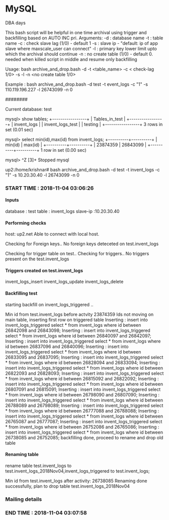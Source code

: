 # MySQL
DBA days

This bash script will be helpful in one time archival using trigger and backfilling based on AUTO INC pri. 
Arguments:
-d : database name
-t : table name
-c : check slave lag (1/0) - default 1
-s : slave ip - "default: ip of app slave where maxscale_user can connect"
-l : primary key lower limit upto which the archival should continue
-n : no create table (1/0) - default 0. needed when killed script in middle and resume  only backfilling

Usage: bash archive_and_drop.bash -d <database> -t <table_name> -c < check-lag 1/0> -s <slave-ip> -l <primary key limit > -n <no create table 1/0>
  
Example : bash archive_and_drop.bash -d test -t event_logs -c "1" -s 110.119.196.227 -l 26743099 -n 0

########

Current database: test

mysql> show tables;
+-----------------+
| Tables_in_test  |
+-----------------+
| invent_logs      |
| invent_logs_test |
| testing         |
+-----------------+
3 rows in set (0.01 sec)

mysql> select min(id),max(id) from invent_logs;
+----------+----------+
| min(id)  | max(id)  |
+----------+----------+
| 23874359 | 26843099 |
+----------+----------+
1 row in set (0.00 sec)

mysql> ^Z
[3]+  Stopped                 mysql

up2:/home/krishnar# bash archive_and_drop.bash -d test -t invent_logs -c "1" -s 10.20.30.40 -l 26743099 -n 0

### START TIME : 2018-11-04 03:06:26

#### Inputs ####
database : test
table : invent_logs
slave-ip :10.20.30.40

#### Performing checks ####
host:	up2.net
 Able to connect with local host.

 Checking for Foreign keys..
 No foreign keys deteceted on test.invent_logs

 Checking for trigger table on test..
 Checking for triggers..
 No triggers present on the test.invent_logs

 #### Triggers created on test.invent_logs ####
invent_logs_insert
invent_logs_update
invent_logs_delete

 #### Backfilling test ####

 starting backfill on invent_logs_triggered ..

 Min id from test.invent_logs before actvity
23874359
Ids not moving on main table, inserting first row on triggered table
 Inserting : insert into invent_logs_triggered select * from invent_logs where id between 26842098 and 26843098;
 Inserting : insert into invent_logs_triggered select * from invent_logs where id between 26840097 and 26842097;
 Inserting : insert into invent_logs_triggered select * from invent_logs where id between 26837096 and 26840096;
 Inserting : insert into invent_logs_triggered select * from invent_logs where id between 26833095 and 26837095;
 Inserting : insert into invent_logs_triggered select * from invent_logs where id between 26828094 and 26833094;
 Inserting : insert into invent_logs_triggered select * from invent_logs where id between 26822093 and 26828093;
 Inserting : insert into invent_logs_triggered select * from invent_logs where id between 26815092 and 26822092;
 Inserting : insert into invent_logs_triggered select * from invent_logs where id between 26807091 and 26815091;
 Inserting : insert into invent_logs_triggered select * from invent_logs where id between 26798090 and 26807090;
 Inserting : insert into invent_logs_triggered select * from invent_logs where id between 26788089 and 26798089;
 Inserting : insert into invent_logs_triggered select * from invent_logs where id between 26777088 and 26788088;
 Inserting : insert into invent_logs_triggered select * from invent_logs where id between 26765087 and 26777087;
 Inserting : insert into invent_logs_triggered select * from invent_logs where id between 26752086 and 26765086;
 Inserting : insert into invent_logs_triggered select * from invent_logs where id between 26738085 and 26752085;
backfilling done, proceed to rename and drop old table
#### Renaming table ####
rename table test.invent_logs to test.invent_logs_2018Nov04,invent_logs_triggered to test.invent_logs;

 Min id from test.invent_logs after activity:
26738085
 Renaming done successfully, plan to drop table test.invent_logs_2018Nov04
### Mailing details
### END TIME : 2018-11-04 03:07:58
####
